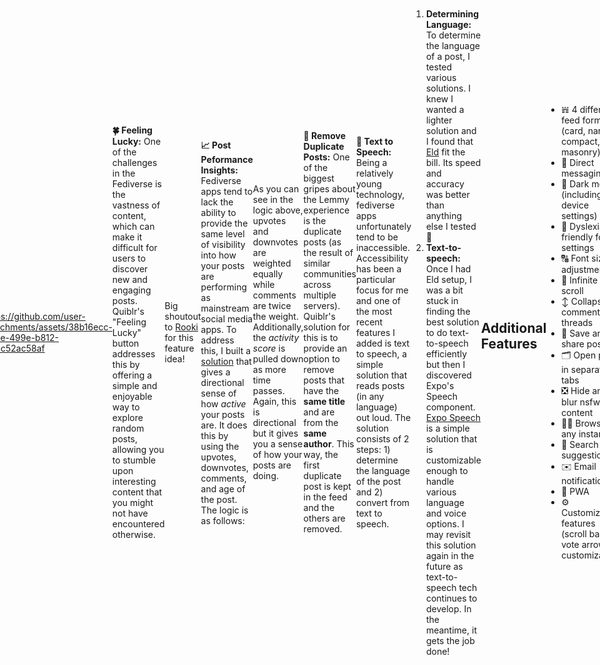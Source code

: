 <h1 align="center">
  <br>
  <a href="https://quiblr.com"><img src="https://github.com/user-attachments/assets/5bbf9a26-2280-4356-9bc1-0c73f093e5e2" alt="Quiblr" width="200"></a>
  <br>
</h1>

<h4 align="center"><a href="http://quiblr.com" target="_blank">Quiblr</a> is an intuitive, accessible, and modern interface to connect users to the fediverse.</h4>

<p align="center">
 
<body style="display: flex; justify-content: center; align-items: center; height: 100vh; margin: 0;">
    <a href='https://ko-fi.com/J3J3KBRD6' target='_blank'>
        <img height='36' style='border:0px;height:36px;' src='https://storage.ko-fi.com/cdn/kofi4.png?v=3' border='0' alt='Buy Me a Coffee at ko-fi.com' />
    </a>
</body>
</p>

<p align="center">
  <a href="#overview">Overview</a> •
  <a href="#feature-spotlight">Feature Spotlight</a> •
  <a href="#additional-features">Additional Features</a> •
  <a href="#stack">Stack</a> •
  <a href="#sponsor">Sponsor</a> •
  <a href="#contact">Contact</a> •
  <a href="#other-reads">Other Reads</a> •
  <a href="#license">License</a>
</p>

<p align="center">
  <img src="https://github.com/user-attachments/assets/62224971-008a-4982-a4eb-5c5fc2eb088a" alt="Preview_gif" width="80%" style="min-width: 300px; border-radius: 10px;">
</p>

## Overview
Welcome to Quiblr, the intuitive front-end that bridges the gap between users and the fediverse. Designed with accessibility in mind, Quiblr allows you to seamlessly connect with any instance on Lemmy (and, soon, other popular fediverse applications like Mastodon). Quiblr makes exploring decentralized social networks easy and engaging for everyone (not just _tech-savvy_ users 😉)

Quiblr combines the best features of mainstream social media with a more flexible and user-centric approach. Enjoy a sleek, user-friendly experience with personalized feeds, rich media support, and strong privacy, all while exploring new communities and conversations.

Whether you're looking to expand your social horizons or simply want a fresh, modern social media experience, Quiblr makes it easy and enjoyable. Jump in and find your community!


## Feature Spotlight
**🙈 For You Feed:** The For You feed is a private, on-device recommendation engine that serves more of the content that you love. No data collection. No server-side rendering. Quiblr’s novel solution uses a combination of advanced industry practices to bring you the most relevant content without ever collecting or storing your personal data. Here’s how it enhances your browsing experience:
- **On-Device Data Processing:** All recommendations are generated locally on your device. This means your interactions are analyzed in a secure way without any data ever leaving your device. By keeping all data processing on your device, Quiblr ensures that no user data is collected, stored, or shared. Your personalized recommendations are uniquely yours, created in real-time, without compromising your privacy.
- **User Interaction Signals:** Quiblr tracks various signals to understand your content preferences:
   - **Dwell Time:** Dwell time measures how long you naturally hover over or read a post as you scroll through your feed. By understanding your unique scrolling speed and reading habits, Quiblr accurately gauges your interest in different types of content
   - **Clicks and Comments:** Whenever you click, vote, or comment on a post, Quiblr adds more weight to this post's metadata (e.g. community, author, etc.) to tailor your feed to find similar content
   - **Show More/Less:** In addition to post voting, the "Show More" and "Show Less" buttons allow for _offline_ recommendation tailoring. This means that you can get a customized feed without needing to log in
- **Prevent Bubbles:** While recommendation engines are great, there is always a risk of hindering diversity of thought and content. To help mitigate this, Quiblr always mixes in other _non-currated_ posts into the For You feed. This helps you discover new content that you may not have come across before 


https://github.com/user-attachments/assets/38b16ecc-8e6e-499e-b812-645c52ac58af


**🍀 Feeling Lucky:** One of the challenges in the Fediverse is the vastness of content, which can make it difficult for users to discover new and engaging posts. Quiblr's "Feeling Lucky" button addresses this by offering a simple and enjoyable way to explore random posts, allowing you to stumble upon interesting content that you might not have encountered otherwise.

Big shoutout to [Rooki](https://quiblr.com/instance/lemmy.world/user/lemmy.world/Rooki) for this feature idea!

**📈 Post Peformance Insights:** Fediverse apps tend to lack the ability to provide the same level of visibility into how your posts are performing as mainstream social media apps. To address this, I built a [solution](https://quiblr.com/post_activity) that gives a directional sense of how _active_ your posts are. It does this by using the upvotes, downvotes, comments, and age of the post. The logic is as follows:
```
const activityScore =
    (post?.counts?.upvotes -
      post?.counts?.downvotes +
      post?.counts?.comments * 2) /
    getTimeDifferenceNoUnits(post?.post)

//return the diff between now and when the post was published (no units)
export function getTimeDifferenceNoUnits(post) {
  const postLocalTime = DateTime.fromISO(post?.published, {
    zone: "utc",
  }).toLocal();
  const currentTime = DateTime.local();

  const timeDiffInMinutes = Math.floor(
    currentTime.diff(postLocalTime, "minutes").minutes
  );
  return timeDiffInMinutes;
}
```
As you can see in the logic above, upvotes and downvotes are weighted equally while comments are twice the weight. Additionally, the _activity score_ is pulled down as more time passes. Again, this is directional but it gives you a sense of how your posts are doing.

**👯 Remove Duplicate Posts:** One of the biggest gripes about the Lemmy experience is the duplicate posts (as the result of similar communities across multiple servers). Quiblr's solution for this is to provide an option to remove posts that have the **same title** and are from the **same author**. This way, the first duplicate post is kept in the feed and the others are removed.

**📢 Text to Speech:** Being a relatively young technology, fediverse apps unfortunately tend to be inaccessible. Accessibility has been a particular focus for me and one of the most recent features I added is text to speech, a simple solution that reads posts (in any language) out loud. The solution consists of 2 steps: 1) determine the language of the post and 2) convert from text to speech.
1. **Determining Language:** To determine the language of a post, I tested various solutions. I knew I wanted a lighter solution and I found that [Eld](https://github.com/nitotm/efficient-language-detector-js) fit the bill. Its speed and accuracy was better than anything else I tested 💨
2. **Text-to-speech:**  Once I had Eld setup, I was a bit stuck in finding the best solution to do text-to-speech efficiently but then I discovered Expo's Speech component. [Expo Speech](https://docs.expo.dev/versions/latest/sdk/speech/) is a simple solution that is customizable enough to handle various language and voice options. I may revisit this solution again in the future as text-to-speech tech continues to develop. In the meantime, it gets the job done!

## Additional Features
- 𝍀 4 different feed formats (card, narrow, compact, masonry)
- 💬 Direct messaging
- 🌝 Dark mode (including device settings)
- 📖 Dyslexia-friendly font settings
- 🔠 Font size adjustment
- 📜 Infinite scroll
- ↕️ Collapse comment threads
- 🔖 Save and share posts
- 🗂️ Open posts in separate tabs
- ❎ Hide and/or blur nsfw content
- 🧑‍💻 Browse any instance
- 🔎 Search suggestions
- ✉️ Email notifications
- 📲 PWA
- ⚙️ Customization features (scroll bars, vote arrow customization)

## Stack
- [React Native](https://reactnative.dev) - Cross-platform framework
- [Expo](https://github.com/expo/expo) - Tools and services to build, deploy, and manage React Native
- [React Navigation](https://reactnavigation.org) - Flexible and easy-to-use solution for managing navigation and routing
- [Tabler](https://github.com/tabler/tabler-icons) - A vast library a beautiful icons
- [Eld](https://github.com/nitotm/efficient-language-detector-js) - A fast and accurate language detector

## Sponsor
Quiblr is a labor of love, a passion project that I dedicate my evenings to. If you enjoy using Quiblr, consider buying me a coffee to support its continued development!

<a href='https://ko-fi.com/J3J3KBRD6' target='_blank'>
        <img height='36' style='border:0px;height:36px;' src='https://storage.ko-fi.com/cdn/kofi4.png?v=3' border='0' alt='Buy Me a Coffee at ko-fi.com' />
    </a>

## Contact
Do you have questions, feedback, or just want to get in touch? Use the [Quiblr feedback form](https://quiblr.com/feedback). I check it pretty regularly 😇

## Other Reads
- [Quiblr - The Fediverse and YOU!](https://quiblr.com/the_fediverse_and_you)
- [TechCrunch - Why Meta is looking to the fediverse as the future for social media](https://techcrunch.com/2024/04/25/why-meta-is-looking-to-the-fediverse-as-the-future-for-social-media/)
- [Flipboard - Flipboard Begins to Federate](https://about.flipboard.com/inside-flipboard/flipboard-begins-to-federate/)
- [Ghost - It’s time to bring back the open web](https://activitypub.ghost.org/)

## License
- GNU Affero General Public License v3.0
  
## Closing Words
Just a heads-up, Quiblr's internal development often takes a different path from the main open-source repo. I juggle a bunch of feature branches behind the scenes, which makes keeping everything tidy in one big repo a bit of a challenge. I've done my best to pull together a single, working repo for the community to build on and use!

<p align="center">
Made with ☕️ in NYC
</p>

